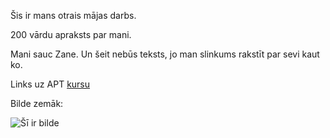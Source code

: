 
Šis ir mans otrais mājas darbs.

200 vārdu apraksts par mani.

Mani sauc Zane. Un šeit nebūs teksts, jo man slinkums rakstīt par sevi kaut ko. 

Links uz APT [kursu](https://edu.lu.lv/course/view.php?id=2225)

Bilde zemāk:

![Šī ir bilde](https://i.pinimg.com/564x/ad/b4/12/adb4123fcf25b79ec8a16fbf13a78e86.jpg)

